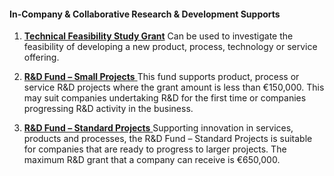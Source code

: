 #### In-Company & Collaborative Research & Development Supports

1. **[Technical Feasibility Study Grant](http://www.enterprise-ireland.com/en/Funding-Supports/Company/Esetablish-SME-Funding/Feasibility-Study.html)**
  [ ](http://www.enterprise-ireland.com/en/Funding-Supports/Company/Esetablish-SME-Funding/Feasibility-Study.html)Can be used to investigate the feasibility of developing a new product, process, technology or service offering.

2. **[R&D Fund – Small Projects](http://www.enterprise-ireland.com/en/Funding-Supports/Company/Esetablish-SME-Funding/R-D-Fund-Small-Projects-.html)**[ ](http://www.enterprise-ireland.com/en/Funding-Supports/Company/Esetablish-SME-Funding/R-D-Fund-Small-Projects-.html)
  This fund supports product, process or service R&D projects where the grant amount is less than €150,000. This may suit companies undertaking R&D for the first time or companies progressing R&D activity in the business.

3. [**R&D Fund – Standard Projects**](http://www.enterprise-ireland.com/en/Funding-Supports/Company/Esetablish-SME-Funding/R-D-Fund-Large-Projects-.html)[ ](http://www.enterprise-ireland.com/en/Funding-Supports/Company/Esetablish-SME-Funding/R-D-Fund-Large-Projects-.html)
  Supporting innovation in services, products and processes, the R&D Fund – Standard Projects is suitable for companies that are ready to progress to larger projects. The maximum R&D grant that a company can receive is €650,000.

